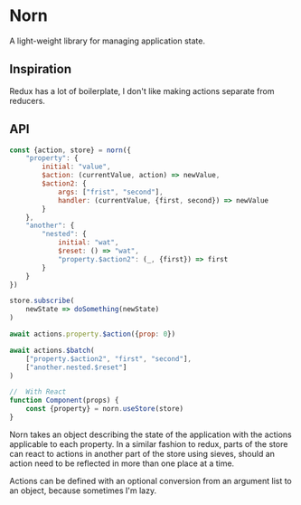 # Norn

A light-weight library for managing application state.

## Inspiration
Redux has a lot of boilerplate, I don't like making actions separate from reducers.

## API

```js
const {action, store} = norn({
    "property": {
        initial: "value",
        $action: (currentValue, action) => newValue,
        $action2: {
            args: ["frist", "second"],
            handler: (currentValue, {first, second}) => newValue
        }
    },
    "another": {
        "nested": {
            initial: "wat",
            $reset: () => "wat",
            "property.$action2": (_, {first}) => first
        }
    }
})

store.subscribe(
    newState => doSomething(newState)
)

await actions.property.$action({prop: 0})

await actions.$batch(
    ["property.$action2", "first", "second"],
    ["another.nested.$reset"]
)

//  With React
function Component(props) {
    const {property} = norn.useStore(store)
}
```

Norn takes an object describing the state of the application with the actions applicable to each property. In a similar fashion to redux, parts of the store can react to actions in another part of the store using sieves, should an action need to be reflected in more than one place at a time.

Actions can be defined with an optional conversion from an argument list to an object, because sometimes I'm lazy.
